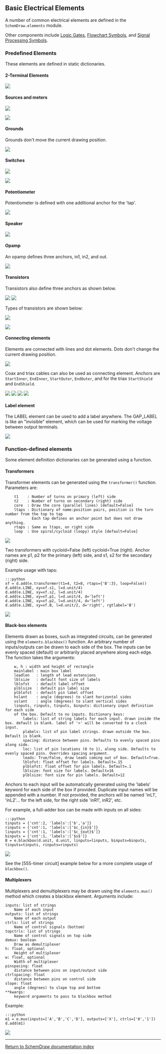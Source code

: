 <link rel="stylesheet" href="css/codehilite.css">

## Basic Electrical Elements

A number of common electrical elements are defined in the `SchemDraw.elements` module.

Other components include [Logic Gates](logic.html), [Flowchart Symbols](flowcharts.html), and [Signal Processing Symbols](signals.html).

### Predefined Elements

These elements are defined in static dictionaries.

#### 2-Terminal Elements

![](img/2term.svg)

#### Sources and meters

![](img/sources.svg)

![](img/meters.svg)

#### Grounds

Grounds don't move the current drawing position.

![](img/grounds.svg)

#### Switches

![](img/switches.svg)

![](img/buttons.svg)

#### Potentiometer

Potentiometer is defined with one additional anchor for the 'tap'.

![](img/pot.svg)

#### Speaker

![](img/speaker.svg)

#### Opamp

An opamp defines three anchors, in1, in2, and out.

![](img/opamp.svg)

#### Transistors

Transistors also define three anchors as shown below.

![](img/bjt_anchors.svg)
![](img/fet_anchors.svg)

Types of transistors are shown below:

![](img/bjt.svg)

![](img/fet.svg)

#### Connecting elements

Elements are connected with lines and dot elements. Dots don't change the current drawing position.

![](img/connectors.svg)

Coax and triax cables can also be used as connecting element. Anchors are `StartInner`, `EndInner`, `StartOuter`, `EndOuter`, and for the triax  `StartShield` and `EndShield`.

![](img/COAX2.svg)
![](img/COAX1.svg)
![](img/TRIAX1.svg)
![](img/TRIAX2.svg)

#### Label element

The LABEL element can be used to add a label anywhere. The GAP_LABEL is like an "invisible" element, which can be used for marking the voltage between output terminals.

![](img/label.svg)


### Function-defined elements

Some element definition dictionaries can be generated using a function.

#### Transformers

Transformer elements can be generated using the `transformer()` function. Parameters are:

        t1    : Number of turns on primary (left) side
        t2    : Number of turns on secondary (right) side
        core  : Draw the core (parallel lines) [default=False]
        ltaps : Dictionary of name:position pairs, position is the turn number from the top to tap
                Each tap defines an anchor point but does not draw anything.
        rtaps : Same as ltaps, on right side
        loop  : Use spiral/cycloid (loopy) style [default=False]

![](img/transform.svg)

Two transformers with cycloid=False (left) cycloid=True (right). Anchor names are p1, p2 for the primary (left) side,
and s1, s2 for the secondary (right) side.

Example usage with taps:

    :::python
    xf = d.add(e.transformer(t1=4, t2=8, rtaps={'B':3}, loop=False))
    d.add(e.LINE, xy=xf.s1, l=d.unit/4)
    d.add(e.LINE, xy=xf.s2, l=d.unit/4)
    d.add(e.LINE, xy=xf.p1, l=d.unit/4, d='left')
    d.add(e.LINE, xy=xf.p2, l=d.unit/4, d='left')
    d.add(e.LINE, xy=xf.B, l=d.unit/2, d='right', rgtlabel='B')
    
![](img/xform_tap.svg)


#### Black-box elements

Elements drawn as boxes, such as integrated circuits, can be generated using the `elements.blackbox()` function. An arbitrary number of inputs/outputs can be drawn to each side of the box. The inputs can be evenly spaced (default) or arbitrarily placed anywhere along each edge. The function takes the arguments:

        w, h : width and height of rectangle
        mainlabel : main box label
        leadlen   : length of lead extensions
        lblsize   : default font size of labels
        lblofst   : default label offset
        plblsize  : default pin label size
        plblofst  : default pin label offset
        hslant    : angle (degrees) to slant horizontal sides
        vslant    : angle (degrees) to slant vertical sides
        linputs, rinputs, tinputs, binputs: dictionary input definition for each side
        of the box. Default to no inputs. Dictionary keys:
            labels: list of string labels for each input. drawn inside the box. default is blank. label of '>' will be converted to a clock input.
            plabels: list of pin label strings. drawn outside the box. Default is blank.
            spacing: distance between pins. Defaults to evenly spaced pins along side.
            loc: list of pin locations (0 to 1), along side. Defaults to evenly spaced pins. Overrides spacing argument.
            leads: True/False, draw leads coming out of box. Default=True.
            lblofst: float offset for labels. Default=.15
            plblofst: float offset for pin labels. Default=.1
            lblsize: font size for labels. Default=16
            plblsize: font size for pin labels. Default=12

Anchors to each input will be automatically generated using the 'labels' keyword for each side of the box if provided. Duplicate input names will be appended with a number. If not provided, the anchors will be named 'inL1', 'inL2'... for the left side, for the right side 'inR1', inR2', etc.

For example, a full-adder box can be made with inputs on all sides:

    :::python
    tinputs = {'cnt':2, 'labels':['b','a']}
    rinputs = {'cnt':1, 'labels':['$c_{in}$']}
    linputs = {'cnt':1, 'labels':['$c_{out}$']}
    binputs = {'cnt':1, 'labels':['$s$']}
    B = e.blackbox(d.unit, d.unit, linputs=linputs, binputs=binputs, tinputs=tinputs, rinputs=rinputs)

![](img/fulladd_blackbox.svg)

See the [555-timer circuit] example below for a more complete usage of `blackbox()`.

#### Multiplexers

Multiplexers and demultiplexers may be drawn using the `elements.mux()` method which creates a blackbox element. Arguments include:

    inputs: list of strings
        Name of each input
    outputs: list of strings
        Name of each output
    ctrls: list of strings
        Name of control signals (bottom)
    topctrls: list of strings
        Name of control signals on top side
    demux: boolean
        Draw as demultiplexer
    h: float, optional
        Height of multiplexer
    w: float, optional
        Width of multiplexer
    pinspacing: float
        distance between pins on input/output side
    ctrlspacing: float
        distance between pins on control side
    slope: float
        angle (degrees) to slope top and bottom
    **kwargs:
        keyword arguments to pass to blackbox method

Example: 

    :::python
    m1 = e.mux(inputs=['A','B','C','D'], outputs=['X'], ctrls=['0','1'])
    d.add(m1)

![](img/mux.svg)


------------------------------------------------------
[Return to SchemDraw documentation index](index.html)